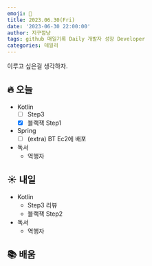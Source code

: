 ```yaml
---
emoji: 🌱
title: 2023.06.30(Fri)
date: '2023-06-30 22:00:00'
author: 지구깜냥
tags: github 매일기록 Daily 개발자 성장 Developer
categories: 데일리
---
```

[//]: # (## 💻 개발)

이루고 싶은걸 생각하자.

## 🔥 오늘
- Kotlin
  - [ ] Step3
  - [x] 블랙잭 Step1
- Spring
  - [ ] (extra) BT Ec2에 배포
- 독서
  - 역행자

## ☀️ 내일
- Kotlin
  - Step3 리뷰
  - 블랙잭 Step2
- 독서
  - 역행자

## 📚 배움 
